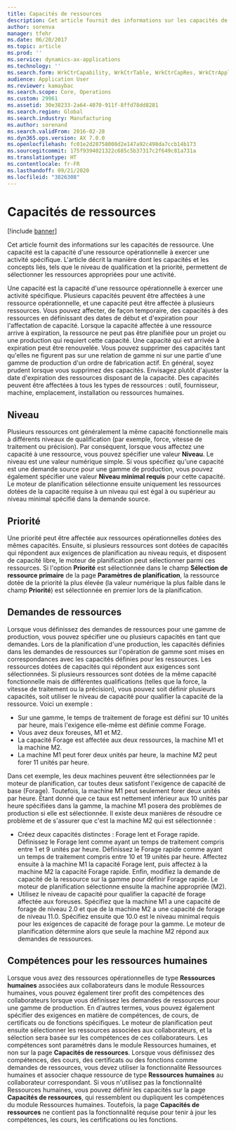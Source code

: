 ```yaml
---
title: Capacités de ressources
description: Cet article fournit des informations sur les capacités de ressource. Une capacité est la capacité d'une ressource opérationnelle à exercer une activité spécifique. L'article décrit la manière dont les capacités et les concepts liés, tels que le niveau de qualification et la priorité, permettent de sélectionner les ressources appropriées pour une activité.
author: sorenva
manager: tfehr
ms.date: 06/20/2017
ms.topic: article
ms.prod: ''
ms.service: dynamics-ax-applications
ms.technology: ''
ms.search.form: WrkCtrCapability, WrkCtrTable, WrkCtrCapRes, WrkCtrApplicableResources
audience: Application User
ms.reviewer: kamaybac
ms.search.scope: Core, Operations
ms.custom: 29961
ms.assetid: 30e38233-2a64-4070-911f-8ffd78dd8281
ms.search.region: Global
ms.search.industry: Manufacturing
ms.author: sorenand
ms.search.validFrom: 2016-02-28
ms.dyn365.ops.version: AX 7.0.0
ms.openlocfilehash: fc01e2d28758008d2e147a92c498da7ccb14b173
ms.sourcegitcommit: 175f9394021322c685c5b37317c2f649c81a731a
ms.translationtype: HT
ms.contentlocale: fr-FR
ms.lasthandoff: 09/21/2020
ms.locfileid: "3826308"
---
```

# <a name="resource-capabilities"></a>Capacités de ressources

[!include [banner](../includes/banner.md)]

Cet article fournit des informations sur les capacités de ressource. Une capacité est la capacité d'une ressource opérationnelle à exercer une activité spécifique. L'article décrit la manière dont les capacités et les concepts liés, tels que le niveau de qualification et la priorité, permettent de sélectionner les ressources appropriées pour une activité.

Une capacité est la capacité d'une ressource opérationnelle à exercer une activité spécifique. Plusieurs capacités peuvent être affectées à une ressource opérationnelle, et une capacité peut être affectée à plusieurs ressources. Vous pouvez affecter, de façon temporaire, des capacités à des ressources en définissant des dates de début et d'expiration pour l'affectation de capacité. Lorsque la capacité affectée à une ressource arrive à expiration, la ressource ne peut pas être planifiée pour un projet ou une production qui requiert cette capacité. Une capacité qui est arrivée à expiration peut être renouvelée. Vous pouvez supprimer des capacités tant qu'elles ne figurent pas sur une relation de gamme ni sur une partie d'une gamme de production d'un ordre de fabrication actif. En général, soyez prudent lorsque vous supprimez des capacités. Envisagez plutôt d'ajuster la date d'expiration des ressources disposant de la capacité. Des capacités peuvent être affectées à tous les types de ressources : outil, fournisseur, machine, emplacement, installation ou ressources humaines.

## <a name="level"></a>Niveau
Plusieurs ressources ont généralement la même capacité fonctionnelle mais à différents niveaux de qualification (par exemple, force, vitesse de traitement ou précision). Par conséquent, lorsque vous affectez une capacité à une ressource, vous pouvez spécifier une valeur **Niveau**. Le niveau est une valeur numérique simple. Si vous spécifiez qu'une capacité est une demande source pour une gamme de production, vous pouvez également spécifier une valeur **Niveau minimal requis** pour cette capacité. Le moteur de planification sélectionne ensuite uniquement les ressources dotées de la capacité requise à un niveau qui est égal à ou supérieur au niveau minimal spécifié dans la demande source.

## <a name="priority"></a>Priorité
Une priorité peut être affectée aux ressources opérationnelles dotées des mêmes capacités. Ensuite, si plusieurs ressources sont dotées de capacités qui répondent aux exigences de planification au niveau requis, et disposent de capacité libre, le moteur de planification peut sélectionner parmi ces ressources. Si l'option **Priorité** est sélectionnée dans le champ **Sélection de ressource primaire** de la page **Paramètres de planification**, la ressource dotée de la priorité la plus élevée (la valeur numérique la plus faible dans le champ **Priorité**) est sélectionnée en premier lors de la planification.

## <a name="resource-requirements"></a>Demandes de ressources
Lorsque vous définissez des demandes de ressources pour une gamme de production, vous pouvez spécifier une ou plusieurs capacités en tant que demandes. Lors de la planification d'une production, les capacités définies dans les demandes de ressources sur l'opération de gamme sont mises en correspondances avec les capacités définies pour les ressources. Les ressources dotées de capacités qui répondent aux exigences sont sélectionnées. Si plusieurs ressources sont dotées de la même capacité fonctionnelle mais de différentes qualifications (telles que la force, la vitesse de traitement ou la précision), vous pouvez soit définir plusieurs capacités, soit utiliser le niveau de capacité pour qualifier la capacité de la ressource. Voici un exemple :

-   Sur une gamme, le temps de traitement de forage est défini sur 10 unités par heure, mais l'exigence elle-même est définie comme Forage.
-   Vous avez deux foreuses, M1 et M2.
-   La capacité Forage est affectée aux deux ressources, la machine M1 et la machine M2.
-   La machine M1 peut forer deux unités par heure, la machine M2 peut forer 11 unités par heure.

Dans cet exemple, les deux machines peuvent être sélectionnées par le moteur de planification, car toutes deux satisfont l'exigence de capacité de base (Forage). Toutefois, la machine M1 peut seulement forer deux unités par heure. Étant donné que ce taux est nettement inférieur aux 10 unités par heure spécifiées dans la gamme, la machine M1 posera des problèmes de production si elle est sélectionnée. Il existe deux manières de résoudre ce problème et de s'assurer que c'est la machine M2 qui est sélectionnée :

-   Créez deux capacités distinctes : Forage lent et Forage rapide. Définissez le Forage lent comme ayant un temps de traitement compris entre 1 et 9 unités par heure. Définissez le Forage rapide comme ayant un temps de traitement compris entre 10 et 19 unités par heure. Affectez ensuite à la machine M1 la capacité Forage lent, puis affectez à la machine M2 la capacité Forage rapide. Enfin, modifiez la demande de capacité de la ressource sur la gamme pour définir Forage rapide. Le moteur de planification sélectionne ensuite la machine appropriée (M2).
-   Utilisez le niveau de capacité pour qualifier la capacité de forage affectée aux foreuses. Spécifiez que la machine M1 a une capacité de forage de niveau 2.0 et que de la machine M2 a une capacité de forage de niveau 11.0. Spécifiez ensuite que 10.0 est le niveau minimal requis pour les exigences de capacité de forage pour la gamme. Le moteur de planification détermine alors que seule la machine M2 répond aux demandes de ressources.

## <a name="competencies-for-human-resources"></a>Compétences pour les ressources humaines
Lorsque vous avez des ressources opérationnelles de type **Ressources humaines** associées aux collaborateurs dans le module Ressources humaines, vous pouvez également tirer profit des compétences des collaborateurs lorsque vous définissez les demandes de ressources pour une gamme de production. En d'autres termes, vous pouvez également spécifier des exigences en matière de compétences, de cours, de certificats ou de fonctions spécifiques. Le moteur de planification peut ensuite sélectionner les ressources associées aux collaborateurs, et la sélection sera basée sur les compétences de ces collaborateurs. Les compétences sont paramétrés dans le module Ressources humaines, et non sur la page **Capacités de ressources**. Lorsque vous définissez des compétences, des cours, des certificats ou des fonctions comme demandes de ressources, vous devez utiliser la fonctionnalité Ressources humaines et associer chaque ressource de type **Ressources humaines** au collaborateur correspondant. Si vous n'utilisez pas la fonctionnalité Ressources humaines, vous pouvez définir les capacités sur la page **Capacités de ressources**, qui ressemblent ou dupliquent les compétences du module Ressources humaines. Toutefois, la page **Capacités de ressources** ne contient pas la fonctionnalité requise pour tenir à jour les compétences, les cours, les certifications ou les fonctions.



